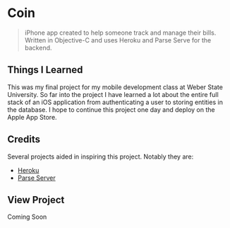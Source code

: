 # Coin
> iPhone app created to help someone track and manage their bills. Written in Objective-C and uses Heroku and Parse Serve for the backend.

## Things I Learned
This was my final project for my mobile development class at Weber State University. So far into the project I have learned a lot about the entire full stack of an iOS application from authenticating a user to storing entities in the database. I hope to continue this project one day and deploy on the Apple App Store.

## Credits
Several projects aided in inspiring this project. Notably they are:

- [Heroku](https://www.heroku.com/)
- [Parse Server](https://docs.parseplatform.org/parse-server/guide/)

## View Project
Coming Soon
